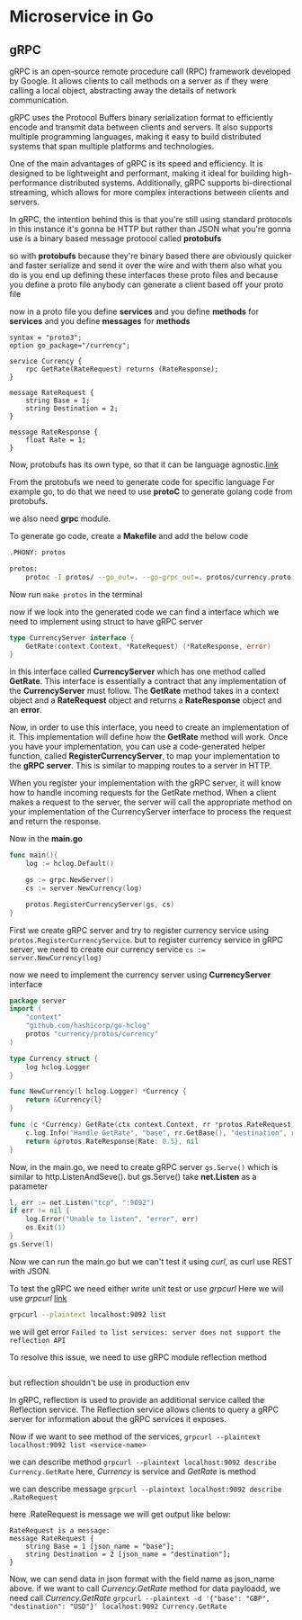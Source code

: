 # Microservice in Go
## gRPC

gRPC is an open-source remote procedure call (RPC) framework developed by Google. It allows clients to call methods on a server as if they were calling a local object, abstracting away the details of network communication.

gRPC uses the Protocol Buffers binary serialization format to efficiently encode and transmit data between clients and servers. It also supports multiple programming languages, making it easy to build distributed systems that span multiple platforms and technologies.

One of the main advantages of gRPC is its speed and efficiency. It is designed to be lightweight and performant, making it ideal for building high-performance distributed systems. Additionally, gRPC supports bi-directional streaming, which allows for more complex interactions between clients and servers.

In gRPC, the intention behind this is that you're still using standard protocols in this instance it's gonna be HTTP but rather than JSON what you're gonna use is a binary based message protocol called **protobufs**

so with **protobufs** because they're binary based there are obviously quicker and faster serialize and send it over the wire and with them also what you do is you end up defining these interfaces these proto files and because you define a proto file anybody can generate a client based off your proto file

now in a proto file you define **services** and you define **methods** for **services** and you define **messages** for **methods**

```
syntax = "proto3";
option go_package="/currency";

service Currency {
    rpc GetRate(RateRequest) returns (RateResponse);
}

message RateRequest {
    string Base = 1;
    string Destination = 2;
}

message RateResponse {
    float Rate = 1;
}
```

Now, protobufs has its own type, so that it can be language agnostic.[link](https://protobuf.dev/programming-guides/proto3/#scalar)

From the protobufs we need to generate code for specific language For example go, to do that we need to use **protoC** to generate golang code from protobufs.

we also need **grpc** module.

To generate go code, create a **Makefile** and add the below code
```bash
.PHONY: protos

protos:
    protoc -I protos/ --go_out=. --go-grpc_out=. protos/currency.proto
```

Now run ```make protos``` in the terminal

now if we look into the generated code we can find a interface which we need to implement using struct to have gRPC server
```go
type CurrencyServer interface {
    GetRate(context.Context, *RateRequest) (*RateResponse, error)
}
```
in this interface called **CurrencyServer** which has one method called **GetRate**. This interface is essentially a contract that any implementation of the **CurrencyServer** must follow. The **GetRate** method takes in a context object and a **RateRequest** object and returns a **RateResponse** object and an **error**.

Now, in order to use this interface, you need to create an implementation of it. This implementation will define how the **GetRate** method will work. Once you have your implementation, you can use a code-generated helper function, called **RegisterCurrencyServer**, to map your implementation to the **gRPC server**. This is similar to mapping routes to a server in HTTP.

When you register your implementation with the gRPC server, it will know how to handle incoming requests for the GetRate method. When a client makes a request to the server, the server will call the appropriate method on your implementation of the CurrencyServer interface to process the request and return the response.


Now in the **main.go**
```go
func main(){
    log := hclog.Default()

    gs := grpc.NewServer()
    cs := server.NewCurrency(log)

    protos.RegisterCurrencyServer(gs, cs)
}
```

First we create gRPC server and try to register currency service using ```protos.RegisterCurrencyService```. but to register currency service in gRPC server, we need to create our currency service ```cs := server.NewCurrency(log)```

now we need to implement the currency server using **CurrencyServer** interface

```go server.go
package server
import (
    "context"
    "github.com/hashicorp/go-hclog"
    protos "currency/protos/currency"
)

type Currency struct {
    log hclog.Logger
}

func NewCurrency(l hclog.Logger) *Currency {
    return &Currency{l}
}

func (c *Currency) GetRate(ctx context.Context, rr *protos.RateRequest) (*protos.RateResponse, error){
    c.log.Info("Handle GetRate", "base", rr.GetBase(), "destination", rr.GetDestination())
    return &protos.RateResponse{Rate: 0.5}, nil
}
```

Now, in the main.go, we need to create gRPC server ```gs.Serve()``` which is similar to http.ListenAndSeve(). but gs.Serve() take **net.Listen** as a parameter
```go
l, err := net.Listen("tcp", ":9092")
if err != nil {
    log.Error("Unable to listen", "error", err)
    os.Exit(1)
}
gs.Serve(l)
```

Now we can run the main.go but we can't test it using *curl*, as curl use REST with JSON.

To test the gRPC we need either write unit test or use *grpcurl*
Here we will use *grpcurl* [link](https://github.com/fullstorydev/grpcurl)

```bash
grpcurl --plaintext localhost:9092 list
```

we will get error ```Failed to list services: server does not support the reflection API```

To resolve this issue, we need to use gRPC module reflection method
```reflection.Register(gs)
```

but reflection shouldn't be use in production env

In gRPC, reflection is used to provide an additional service called the Reflection service. The Reflection service allows clients to query a gRPC server for information about the gRPC services it exposes.

Now if we want to see method of the services,
```grpcurl --plaintext localhost:9092 list <service-name>```

we can describe method
```grpcurl --plaintext localhost:9092 describe Currency.GetRate```
here, *Currency* is service and *GetRate* is method

we can describe message
```grpcurl --plaintext localhost:9092 describe .RateRequest```

here .RateRequest is message
we will get output like below:
```
RateRequest is a message:
message RateRequest {
    string Base = 1 [json_name = "base"];
    string Destination = 2 [json_name = "destination"];
}
```
Now, we can send data in json format with the field name as json_name above. if we want to call *Currency.GetRate* method for data payloadd, we need call *Currency.GetRate*
```grpcurl --plaintext -d '{"base": "GBP", "destination": "USD"}' localhost:9092 Currency.GetRate```


